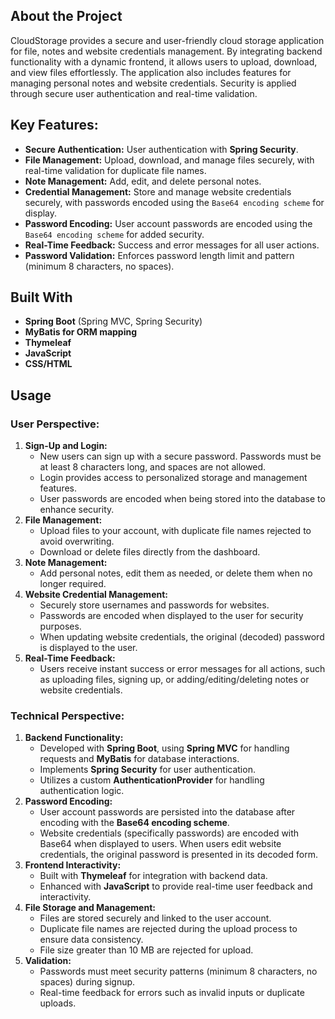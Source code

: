 ## About the Project

CloudStorage provides a secure and user-friendly cloud storage application for file, notes and website credentials management. By integrating backend functionality with a dynamic frontend, it allows users to upload, download, and view files effortlessly. The application also includes features for managing personal notes and website credentials. Security is applied through secure user authentication and real-time validation.

## Key Features:
- **Secure Authentication:** User authentication with **Spring Security**.
- **File Management:** Upload, download, and manage files securely, with real-time validation for duplicate file names.
- **Note Management:** Add, edit, and delete personal notes.
- **Credential Management:** Store and manage website credentials securely, with passwords encoded using the `Base64 encoding scheme` for display.
- **Password Encoding:** User account passwords are encoded using the `Base64 encoding scheme` for added security.
- **Real-Time Feedback:** Success and error messages for all user actions.
- **Password Validation:** Enforces password length limit and pattern (minimum 8 characters, no spaces).

## Built With

- **Spring Boot** (Spring MVC, Spring Security)  
- **MyBatis for ORM mapping**  
- **Thymeleaf**  
- **JavaScript**  
- **CSS/HTML**  

## Usage

### User Perspective:
1. **Sign-Up and Login:**
   - New users can sign up with a secure password. Passwords must be at least 8 characters long, and spaces are not allowed.
   - Login provides access to personalized storage and management features.
   - User passwords are encoded when being stored into the database to enhance security.
2. **File Management:**
   - Upload files to your account, with duplicate file names rejected to avoid overwriting.
   - Download or delete files directly from the dashboard.
3. **Note Management:**
   - Add personal notes, edit them as needed, or delete them when no longer required.
4. **Website Credential Management:**
   - Securely store usernames and passwords for websites.
   - Passwords are encoded when displayed to the user for security purposes.
   - When updating website credentials, the original (decoded) password is displayed to the user.
5. **Real-Time Feedback:**
   - Users receive instant success or error messages for all actions, such as uploading files, signing up, or adding/editing/deleting notes or website credentials.

### Technical Perspective:
1. **Backend Functionality:**
   - Developed with **Spring Boot**, using **Spring MVC** for handling requests and **MyBatis** for database interactions.
   - Implements **Spring Security** for user authentication.
   - Utilizes a custom **AuthenticationProvider** for handling authentication logic.
2. **Password Encoding:**
   - User account passwords are persisted into the database after encoding with the **Base64 encoding scheme**.
   - Website credentials (specifically passwords) are encoded with Base64 when displayed to users. When users edit website credentials, the original password is presented in its decoded form.
3. **Frontend Interactivity:**
   - Built with **Thymeleaf** for integration with backend data.
   - Enhanced with **JavaScript** to provide real-time user feedback and interactivity.
4. **File Storage and Management:**
   - Files are stored securely and linked to the user account.
   - Duplicate file names are rejected during the upload process to ensure data consistency.
   - File size greater than 10 MB are rejected for upload.
5. **Validation:**
   - Passwords must meet security patterns (minimum 8 characters, no spaces) during signup.
   - Real-time feedback for errors such as invalid inputs or duplicate uploads.
